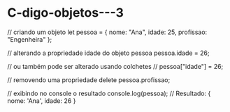 # C-digo-objetos---3
// criando um objeto
let pessoa = {
  nome: "Ana",
  idade: 25,
  profissao: "Engenheira"
};

// alterando a propriedade idade do objeto pessoa
pessoa.idade = 26;


// ou também pode ser alterado usando colchetes
// pessoa["idade"] = 26;

// removendo uma propriedade
delete pessoa.profissao;

// exibindo no console o resultado
console.log(pessoa);
// Resultado: { nome: 'Ana', idade: 26 }
